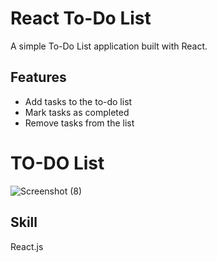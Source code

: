 # React To-Do List

A simple To-Do List application built with React.
## Features

- Add tasks to the to-do list
- Mark tasks as completed
- Remove tasks from the list

# TO-DO List

![Screenshot (8)](https://github.com/Preeti980/todoList/assets/114865373/6fc8e54b-4146-428a-a66b-92af5fa1109f)

## Skill

React.js
